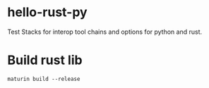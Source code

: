 # hello-rust-py
Test Stacks for interop tool chains and options for python and rust.

# Build rust lib
```
maturin build --release
```